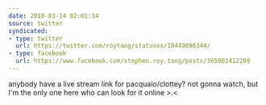 ```yaml
---
date: 2010-03-14 02:01:14
source: twitter
syndicated:
- type: twitter
  url: https://twitter.com/roytang/statuses/10449096344/
- type: facebook
  url: https://www.facebook.com/stephen.roy.tang/posts/365001412209
---
```


anybody have a live stream link for pacquaio/clottey? not gonna watch, but I'm the only one here who can look for it online &gt;.&lt;